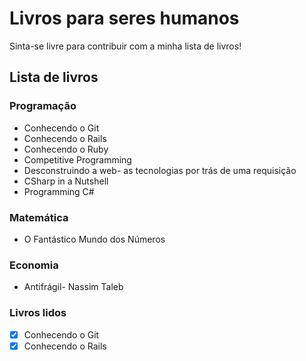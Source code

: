 # Livros para seres humanos

Sinta-se livre para contribuir com a minha lista de livros!

## Lista de livros

### Programação

* Conhecendo o Git
* Conhecendo o Rails
* Conhecendo o Ruby
* Competitive Programming
* Desconstruindo a web- as tecnologias por trás de uma requisição
* CSharp in a Nutshell
* Programming C#

### Matemática
* O Fantástico Mundo dos Números

### Economia

* Antifrágil- Nassim Taleb 


### Livros lidos

- [x] Conhecendo o Git
- [x] Conhecendo o Rails
